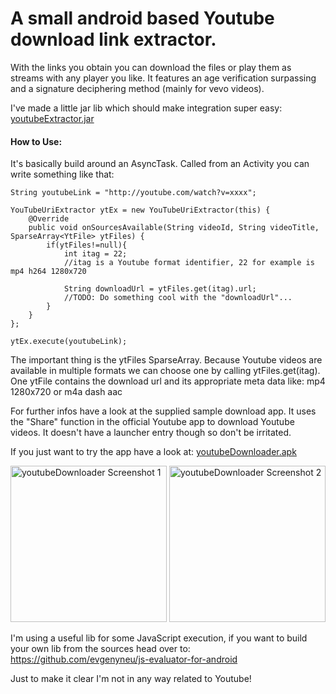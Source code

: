 A small android based Youtube download link extractor.
=======================================================

With the links you obtain you can download the files or play them as streams with any player you like.
It features an age verification surpassing and a signature deciphering method (mainly for vevo videos).

I've made a little jar lib which should make integration super easy: [youtubeExtractor.jar](https://github.com/HaarigerHarald/android-youtubeExtractor/raw/master/bin/youtubeExtractor.jar)

#### How to Use:

It's basically build around an AsyncTask. Called from an Activity you can write something like that:
	
    String youtubeLink = "http://youtube.com/watch?v=xxxx";
    
    YouTubeUriExtractor ytEx = new YouTubeUriExtractor(this) {
        @Override
        public void onSourcesAvailable(String videoId, String videoTitle, SparseArray<YtFile> ytFiles) {
            if(ytFiles!=null){
                int itag = 22;
                //itag is a Youtube format identifier, 22 for example is mp4 h264 1280x720
                
                String downloadUrl = ytFiles.get(itag).url;
                //TODO: Do something cool with the "downloadUrl"...
            }
        }
    };
    
    ytEx.execute(youtubeLink);

The important thing is the ytFiles SparseArray. Because Youtube videos are available in multiple formats we can choose one by
calling ytFiles.get(itag). One ytFile contains the download url and its appropriate meta data like: mp4 1280x720 or m4a dash aac

For further infos have a look at the supplied sample download app. It uses the "Share" function in the official Youtube
app to download Youtube videos. It doesn't have a launcher entry though so don't be irritated.

If you just want to try the app have a look at: [youtubeDownloader.apk](https://github.com/HaarigerHarald/android-youtubeExtractor/raw/master/bin/youtubeDownloader.apk)

<img src='https://github.com/HaarigerHarald/android-youtubeExtractor/raw/master/Screenshot_2014-09-30-21-12-16.png' width='250' alt='youtubeDownloader Screenshot 1'>

<img src='https://github.com/HaarigerHarald/android-youtubeExtractor/raw/master/Screenshot_2014-09-30-21-12-34.png' width='250' alt='youtubeDownloader Screenshot 2'>

I'm using a useful lib for some JavaScript execution, if you want to build your own lib from the sources head 
over to: https://github.com/evgenyneu/js-evaluator-for-android

Just to make it clear I'm not in any way related to Youtube!

	
	
